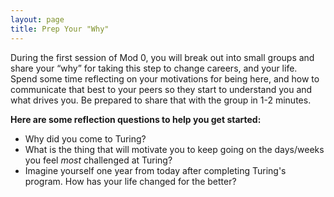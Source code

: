 ```yaml
---
layout: page
title: Prep Your "Why"
---
```


During the first session of Mod 0, you will break out into small groups and share your “why” for taking this step to change careers, and your life. Spend some time reflecting on your motivations for being here, and how to communicate that best to your peers so they start to understand you and what drives you. Be prepared to share that with the group in 1-2 minutes. 

**Here are some reflection questions to help you get started:**
- Why did you come to Turing?
- What is the thing that will motivate you to keep going on the days/weeks you feel <em>most</em> challenged at Turing?
- Imagine yourself one year from today after completing Turing's program. How has your life changed for the better?

<br>
<br>
<br>